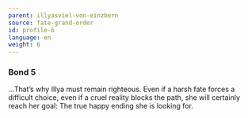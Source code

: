 ```yaml
---
parent: illyasviel-von-einzbern
source: fate-grand-order
id: profile-6
language: en
weight: 6
---
```


### Bond 5

…That’s why Illya must remain righteous.
Even if a harsh fate forces a difficult choice, even if a cruel reality blocks the path, she will certainly reach her goal:
The true happy ending she is looking for.
